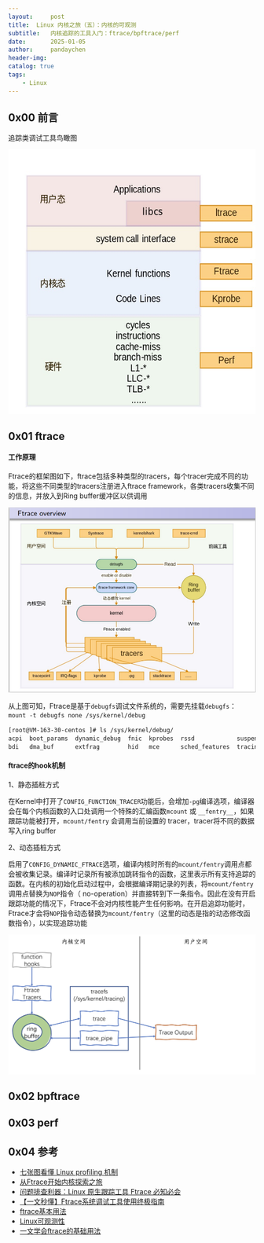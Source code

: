 ```yaml
---
layout:     post
title:  Linux 内核之旅（五）：内核的可观测
subtitle:   内核追踪的工具入门：ftrace/bpftrace/perf
date:       2025-01-05
author:     pandaychen
header-img:
catalog: true
tags:
    - Linux
---
```


##  0x00    前言
追踪类调试工具鸟瞰图

![trace-tool](https://raw.githubusercontent.com/pandaychen/pandaychen.github.io/refs/heads/master/blog_img/kernel/trace/tracing.jpg)

##  0x01    ftrace

####    工作原理
Ftrace的框架图如下，ftrace包括多种类型的tracers，每个tracer完成不同的功能，将这些不同类型的tracers注册进入ftrace framework，各类tracers收集不同的信息，并放入到Ring buffer缓冲区以供调用

![ftrace](https://raw.githubusercontent.com/pandaychen/pandaychen.github.io/refs/heads/master/blog_img/kernel/trace/ftrace-overview.png)

从上图可知，Ftrace是基于`debugfs`调试文件系统的，需要先挂载`debugfs`： `mount -t debugfs none /sys/kernel/debug`

```BASH
[root@VM-163-30-centos ]# ls /sys/kernel/debug/
acpi  boot_params  dynamic_debug  fnic  kprobes  rssd            suspend_stats  usb             x86
bdi   dma_buf      extfrag        hid   mce      sched_features  tracing        wakeup_sources
```

####    ftrace的hook机制
1、静态插桩方式

在Kernel中打开了`CONFIG_FUNCTION_TRACER`功能后，会增加`-pg`编译选项，编译器会在每个内核函数的入口处调用一个特殊的汇编函数`mcount` 或 `__fentry__`，如果跟踪功能被打开，`mcount/fentry` 会调用当前设置的 tracer，tracer将不同的数据写入ring buffer

2、动态插桩方式

启用了`CONFIG_DYNAMIC_FTRACE`选项，编译内核时所有的`mcount/fentry`调用点都会被收集记录。编译时记录所有被添加跳转指令的函数，这里表示所有支持追踪的函数。在内核的初始化启动过程中，会根据编译期记录的列表，将`mcount/fentry`调用点替换为`NOP`指令（ no-operation）并直接转到下一条指令。因此在没有开启跟踪功能的情况下，Ftrace不会对内核性能产生任何影响。在开启追踪功能时，Ftrace才会将`NOP`指令动态替换为`mcount/fentry`（这里的动态是指的动态修改函数指令），以实现追踪功能

![dynamic](https://raw.githubusercontent.com/pandaychen/pandaychen.github.io/refs/heads/master/blog_img/kernel/trace/ftrace.png)

##  0x02    bpftrace


##  0x03    perf

##  0x04  参考
-   [七张图看懂 Linux profiling 机制](https://tinylab.org/linux-profiling-methods-overview)
-   [从Ftrace开始内核探索之旅](https://github.com/mz1999/blog/blob/master/docs/ftrace.md)
-   [问题排查利器：Linux 原生跟踪工具 Ftrace 必知必会](https://www.ebpf.top/post/ftrace_tools/)
-   [【一文秒懂】Ftrace系统调试工具使用终极指南](https://www.cnblogs.com/-Donge/p/17981595)
-   [ftrace基本用法](https://tinylab.org/ftrace-usage/)
-   [Linux可观测性](https://qiankunli.github.io/2019/11/25/linux_observability.html#tracepoint-%E5%92%8C-kprobe)
-   [一文学会ftrace的基础用法](https://www.daodaodao123.com/?p=959)